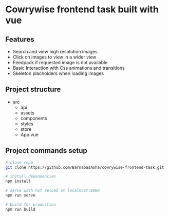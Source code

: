 # Cowrywise frontend task built with vue

## Features

- Search and view high resolution images
- Click on images to view in a wider view
- Feedpack if requested image is not available
- Basic Interaction with Css animations and transitions
- Skeleton placholders when loading images

## Project structure

- src
  - api
  - assets
  - components
  - styles
  - store
  - App.vue

## Project commands setup

```bash
# clone repo
git clone https://github.com/BarnabasAsha/cowrywise-frontend-task.git

# install dependencies
npm install

# serve with hot reload at localhost:8080
npm run serve

# build for production
npm run build
```
